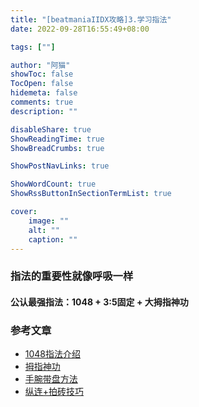 ```yaml
---
title: "[beatmaniaIIDX攻略]3.学习指法"
date: 2022-09-28T16:55:49+08:00

tags: [""]

author: "阿猫"
showToc: false
TocOpen: false
hidemeta: false
comments: true
description: ""

disableShare: true
ShowReadingTime: true
ShowBreadCrumbs: true

ShowPostNavLinks: true

ShowWordCount: true
ShowRssButtonInSectionTermList: true

cover:
    image: ""
    alt: ""
    caption: ""
---
```

### 指法的重要性就像呼吸一样

#### 公认最强指法：1048 + 3:5固定 + 大拇指神功

### 参考文章
* [1048指法介绍](https://the-safari.com/4602)
* [拇指神功](https://www.bilibili.com/read/cv1564285/)
* [手腕带盘方法](https://the-safari.com/1871)
* [纵连+拍砖技巧](https://the-safari.com/2532)

